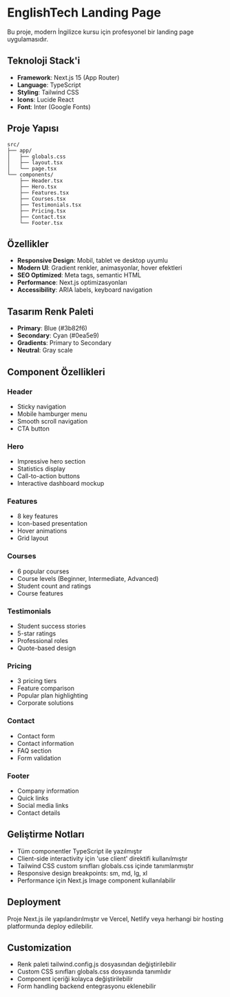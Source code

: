 <!-- Use this file to provide workspace-specific custom instructions to Copilot. For more details, visit https://code.visualstudio.com/docs/copilot/copilot-customization#_use-a-githubcopilotinstructionsmd-file -->

# EnglishTech Landing Page

Bu proje, modern İngilizce kursu için profesyonel bir landing page uygulamasıdır.

## Teknoloji Stack'i

- **Framework**: Next.js 15 (App Router)
- **Language**: TypeScript
- **Styling**: Tailwind CSS
- **Icons**: Lucide React
- **Font**: Inter (Google Fonts)

## Proje Yapısı

```
src/
├── app/
│   ├── globals.css
│   ├── layout.tsx
│   └── page.tsx
└── components/
    ├── Header.tsx
    ├── Hero.tsx
    ├── Features.tsx
    ├── Courses.tsx
    ├── Testimonials.tsx
    ├── Pricing.tsx
    ├── Contact.tsx
    └── Footer.tsx
```

## Özellikler

- **Responsive Design**: Mobil, tablet ve desktop uyumlu
- **Modern UI**: Gradient renkler, animasyonlar, hover efektleri
- **SEO Optimized**: Meta tags, semantic HTML
- **Performance**: Next.js optimizasyonları
- **Accessibility**: ARIA labels, keyboard navigation

## Tasarım Renk Paleti

- **Primary**: Blue (#3b82f6)
- **Secondary**: Cyan (#0ea5e9)
- **Gradients**: Primary to Secondary
- **Neutral**: Gray scale

## Component Özellikleri

### Header
- Sticky navigation
- Mobile hamburger menu
- Smooth scroll navigation
- CTA button

### Hero
- Impressive hero section
- Statistics display
- Call-to-action buttons
- Interactive dashboard mockup

### Features
- 8 key features
- Icon-based presentation
- Hover animations
- Grid layout

### Courses
- 6 popular courses
- Course levels (Beginner, Intermediate, Advanced)
- Student count and ratings
- Course features

### Testimonials
- Student success stories
- 5-star ratings
- Professional roles
- Quote-based design

### Pricing
- 3 pricing tiers
- Feature comparison
- Popular plan highlighting
- Corporate solutions

### Contact
- Contact form
- Contact information
- FAQ section
- Form validation

### Footer
- Company information
- Quick links
- Social media links
- Contact details

## Geliştirme Notları

- Tüm componentler TypeScript ile yazılmıştır
- Client-side interactivity için 'use client' direktifi kullanılmıştır
- Tailwind CSS custom sınıfları globals.css içinde tanımlanmıştır
- Responsive design breakpoints: sm, md, lg, xl
- Performance için Next.js Image component kullanılabilir

## Deployment

Proje Next.js ile yapılandırılmıştır ve Vercel, Netlify veya herhangi bir hosting platformunda deploy edilebilir.

## Customization

- Renk paleti tailwind.config.js dosyasından değiştirilebilir
- Custom CSS sınıfları globals.css dosyasında tanımlıdır
- Component içeriği kolayca değiştirilebilir
- Form handling backend entegrasyonu eklenebilir
